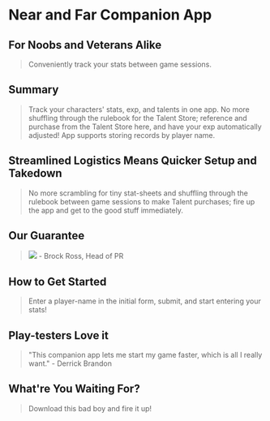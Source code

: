 # Near and Far Companion App #

<!--
> This material was originally posted [here](http://www.quora.com/What-is-Amazons-approach-to-product-development-and-product-management). It is reproduced here for posterities sake.

There is an approach called "working backwards" that is widely used at Amazon. They work backwards from the customer, rather than starting with an idea for a product and trying to bolt customers onto it. While working backwards can be applied to any specific product decision, using this approach is especially important when developing new products or features.

For new initiatives a product manager typically starts by writing an internal press release announcing the finished product. The target audience for the press release is the new/updated product's customers, which can be retail customers or internal users of a tool or technology. Internal press releases are centered around the customer problem, how current solutions (internal or external) fail, and how the new product will blow away existing solutions.

If the benefits listed don't sound very interesting or exciting to customers, then perhaps they're not (and shouldn't be built). Instead, the product manager should keep iterating on the press release until they've come up with benefits that actually sound like benefits. Iterating on a press release is a lot less expensive than iterating on the product itself (and quicker!).

If the press release is more than a page and a half, it is probably too long. Keep it simple. 3-4 sentences for most paragraphs. Cut out the fat. Don't make it into a spec. You can accompany the press release with a FAQ that answers all of the other business or execution questions so the press release can stay focused on what the customer gets. My rule of thumb is that if the press release is hard to write, then the product is probably going to suck. Keep working at it until the outline for each paragraph flows.

Oh, and I also like to write press-releases in what I call "Oprah-speak" for mainstream consumer products. Imagine you're sitting on Oprah's couch and have just explained the product to her, and then you listen as she explains it to her audience. That's "Oprah-speak", not "Geek-speak".

Once the project moves into development, the press release can be used as a touchstone; a guiding light. The product team can ask themselves, "Are we building what is in the press release?" If they find they're spending time building things that aren't in the press release (overbuilding), they need to ask themselves why. This keeps product development focused on achieving the customer benefits and not building extraneous stuff that takes longer to build, takes resources to maintain, and doesn't provide real customer benefit (at least not enough to warrant inclusion in the press release).
 -->

## For Noobs and Veterans Alike ##
  > Conveniently track your stats between game sessions.

## Summary ##
  > Track your characters' stats, exp, and talents in one app. No more shuffling through the rulebook for the Talent Store; reference and purchase from the Talent Store here, and have your exp automatically adjusted! App supports storing records by player name.

## Streamlined Logistics Means Quicker Setup and Takedown ##
  > No more scrambling for tiny stat-sheets and shuffling through the rulebook between game sessions to make Talent purchases; fire up the app and get to the good stuff immediately.

## Our Guarantee ##
  > ![](https://i.imgur.com/dRsvFsf.png) - Brock Ross, Head of PR

## How to Get Started ##
  > Enter a player-name in the initial form, submit, and start entering your stats!

## Play-testers Love it ##
  > "This companion app lets me start my game faster, which is all I really want." - Derrick Brandon

## What're You Waiting For? ##
  > Download this bad boy and fire it up!